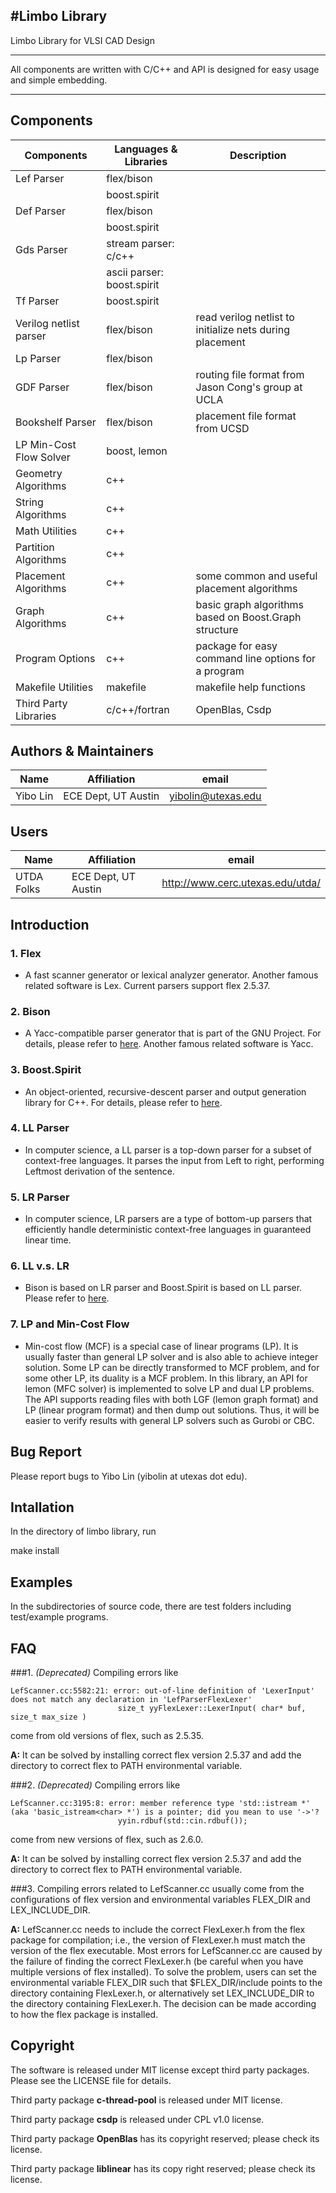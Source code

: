 #**Limbo Library**
---------

Limbo Library for VLSI CAD Design 

---------

All components are written with C/C++ and API is designed for easy usage and simple embedding. 

---------

## Components 
| Components              | Languages & Libraries           | Description                                              |
| ----------------------- | ------------------------------- | -------------------------------------------------------- |
| Lef Parser              | flex/bison                      |                                                          |
|                         | boost.spirit                    |                                                          |
| Def Parser              | flex/bison                      |                                                          |
|                         | boost.spirit                    |                                                          |
| Gds Parser              | stream parser: c/c++            |                                                          |
|                         | ascii parser: boost.spirit      |                                                          |
| Tf Parser               | boost.spirit                    |                                                          |
| Verilog netlist parser  | flex/bison                      | read verilog netlist to initialize nets during placement |
| Lp Parser               | flex/bison                      |                                                          |
| GDF Parser              | flex/bison                      | routing file format from Jason Cong's group at UCLA      |
| Bookshelf Parser        | flex/bison                      | placement file format from UCSD                          |
| LP Min-Cost Flow Solver | boost, lemon                    |                                                          |
| Geometry Algorithms     | c++                             |                                                          |
| String Algorithms       | c++                             |                                                          |
| Math Utilities          | c++                             |                                                          |
| Partition Algorithms    | c++                             |                                                          |
| Placement Algorithms    | c++                             | some common and useful placement algorithms              |
| Graph Algorithms        | c++                             | basic graph algorithms based on Boost.Graph structure    |
| Program Options         | c++                             | package for easy command line options for a program      |
| Makefile Utilities      | makefile                        | makefile help functions                                  |
| Third Party Libraries   | c/c++/fortran                   | OpenBlas, Csdp                                           |

## Authors & Maintainers

|  Name              | Affiliation                |  email                            |
| ------------------ | -------------------------- | --------------------------------- |
| Yibo Lin           | ECE Dept, UT Austin        | yibolin@utexas.edu			      |

## Users

|  Name              | Affiliation                |  email                            |
| ------------------ | -------------------------- | --------------------------------- |
| UTDA Folks         | ECE Dept, UT Austin        | http://www.cerc.utexas.edu/utda/  |

## Introduction

### 1. Flex

* A fast scanner generator or lexical analyzer generator. Another famous related software is Lex.
Current parsers support flex 2.5.37. 

### 2. Bison 

* A Yacc-compatible parser generator that is part of the GNU Project. 
	For details, please refer to [here](http://en.wikipedia.org/wiki/GNU_bison).
	Another famous related software is Yacc.

### 3. Boost.Spirit

* An object-oriented, recursive-descent parser and output generation library for C++. 
	For details, please refer to [here](http://www.boost.org/doc/libs/1_55_0/libs/spirit/doc/html/index.html).

### 4. LL Parser 

* In computer science, a LL parser is a top-down parser for a subset of context-free languages. 
	It parses the input from Left to right, performing Leftmost derivation of the sentence. 

### 5. LR Parser 

* In computer science, LR parsers are a type of bottom-up parsers that efficiently handle 
	deterministic context-free languages in guaranteed linear time. 

### 6. LL v.s. LR

* Bison is based on LR parser and Boost.Spirit is based on LL parser.
Please refer to [here](http://cs.stackexchange.com/questions/43/language-theoretic-comparison-of-ll-and-lr-grammars).

### 7. LP and Min-Cost Flow 

* Min-cost flow (MCF) is a special case of linear programs (LP). 
It is usually faster than general LP solver and is also able to achieve integer solution.
Some LP can be directly transformed to MCF problem, and for some other LP, its duality is a MCF problem. 
In this library, an API for lemon (MFC solver) is implemented to solve LP and dual LP problems. 
The API supports reading files with both LGF (lemon graph format) and LP (linear program format) and then dump out solutions. 
Thus, it will be easier to verify results with general LP solvers such as Gurobi or CBC.

## Bug Report 

Please report bugs to Yibo Lin (yibolin at utexas dot edu). 

## Intallation

In the directory of limbo library, run

make install

## Examples

In the subdirectories of source code, there are test folders including test/example programs.

## FAQ

###1. *(Deprecated)* Compiling errors like
```
LefScanner.cc:5582:21: error: out-of-line definition of 'LexerInput' does not match any declaration in 'LefParserFlexLexer'
                        size_t yyFlexLexer::LexerInput( char* buf, size_t max_size )
```
come from old versions of flex, such as 2.5.35. 

**A:** It can be solved by installing correct flex version 2.5.37 and add the directory to correct flex to PATH environmental variable. 

###2. *(Deprecated)* Compiling errors like 
```
LefScanner.cc:3195:8: error: member reference type 'std::istream *' (aka 'basic_istream<char> *') is a pointer; did you mean to use '->'?
                        yyin.rdbuf(std::cin.rdbuf());
```
come from new versions of flex, such as 2.6.0. 

**A:** It can be solved by installing correct flex version 2.5.37 and add the directory to correct flex to PATH environmental variable. 

###3. Compiling errors related to LefScanner.cc usually come from the configurations of flex version and environmental variables FLEX_DIR and LEX_INCLUDE_DIR. 

**A:** LefScanner.cc needs to include the correct FlexLexer.h from the flex package for compilation; i.e., the version of FlexLexer.h must match the version of the flex executable. 
Most errors for LefScanner.cc are caused by the failure of finding the correct FlexLexer.h (be careful when you have multiple versions of flex installed). 
To solve the problem, users can set the environmental variable FLEX_DIR such that $FLEX_DIR/include points to the directory containing FlexLexer.h, or alternatively set LEX_INCLUDE_DIR to the directory containing FlexLexer.h. 
The decision can be made according to how the flex package is installed.  

## Copyright 
The software is released under MIT license except third party packages. Please see the LICENSE file for details. 

Third party package **c-thread-pool** is released under MIT license. 

Third party package **csdp** is released under CPL v1.0 license. 

Third party package **OpenBlas** has its copyright reserved; please check its license. 

Third party package **liblinear** has its copy right reserved; please check its license. 
